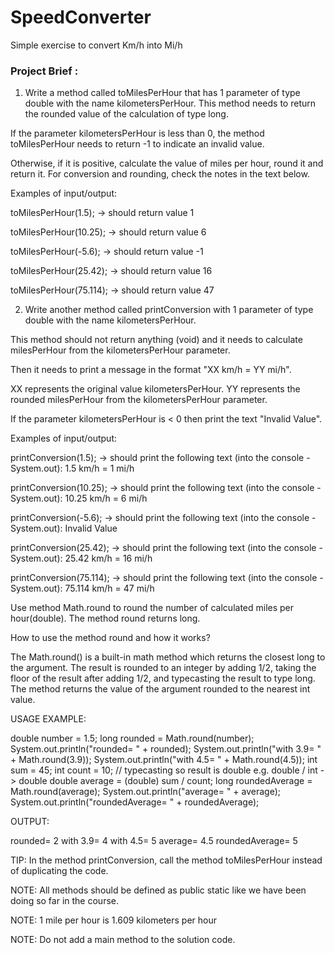 # SpeedConverter
Simple exercise to convert Km/h into Mi/h

### Project Brief :

1. Write a method called toMilesPerHour that has 1 parameter of type double with the name kilometersPerHour. This method needs to return the rounded value of the calculation of type long.

If the parameter kilometersPerHour is less than 0, the method toMilesPerHour needs to return -1 to indicate an invalid value.

Otherwise, if it is positive, calculate the value of miles per hour, round it and return it. For conversion and rounding, check the notes in the text below.



Examples of input/output:

toMilesPerHour(1.5); → should return value 1

toMilesPerHour(10.25); → should return value 6

toMilesPerHour(-5.6); → should return value -1

toMilesPerHour(25.42); → should return value 16

toMilesPerHour(75.114); → should return value 47



2. Write another method called printConversion with 1 parameter of type double with the name kilometersPerHour.

This method should not return anything (void) and it needs to calculate milesPerHour from the kilometersPerHour parameter.

Then it needs to print a message in the format "XX km/h = YY mi/h".

XX represents the original value kilometersPerHour.
YY represents the rounded milesPerHour from the kilometersPerHour parameter.

If the parameter kilometersPerHour is < 0 then print the text "Invalid Value".



Examples of input/output:

printConversion(1.5); → should print the following text (into the console - System.out): 1.5 km/h = 1 mi/h

printConversion(10.25); → should print the following text (into the console - System.out): 10.25 km/h = 6 mi/h

printConversion(-5.6); → should print the following text (into the console - System.out): Invalid Value

printConversion(25.42); → should print the following text (into the console - System.out): 25.42 km/h = 16 mi/h

printConversion(75.114); → should print the following text (into the console - System.out): 75.114 km/h = 47 mi/h



Use method Math.round to round the number of calculated miles per hour(double). The method round returns long.



How to use the method round and how it works?

The Math.round() is a built-in math method which returns the closest long to the argument. The result is rounded to an integer by adding 1/2, taking the floor of the result after adding 1/2, and typecasting the result to type long. The method returns the value of the argument rounded to the nearest int value.

USAGE EXAMPLE:

double number = 1.5;
long rounded = Math.round(number);
System.out.println("rounded= " + rounded);
System.out.println("with 3.9= " + Math.round(3.9));
System.out.println("with 4.5= " + Math.round(4.5));
int sum = 45;
int count = 10;
// typecasting so result is double e.g. double / int -> double
double average = (double) sum / count;
long roundedAverage = Math.round(average);
System.out.println("average= " + average);
System.out.println("roundedAverage= " + roundedAverage);


OUTPUT:

rounded= 2
with 3.9= 4
with 4.5= 5
average= 4.5
roundedAverage= 5




TIP: In the method printConversion, call the method toMilesPerHour instead of duplicating the code.

NOTE: All methods should be defined as public static like we have been doing so far in the course.

NOTE: 1 mile per hour is 1.609 kilometers per hour

NOTE: Do not add a main method to the solution code.
